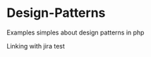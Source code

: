 Design-Patterns
===============

Examples simples about design patterns in php

Linking with jira test
